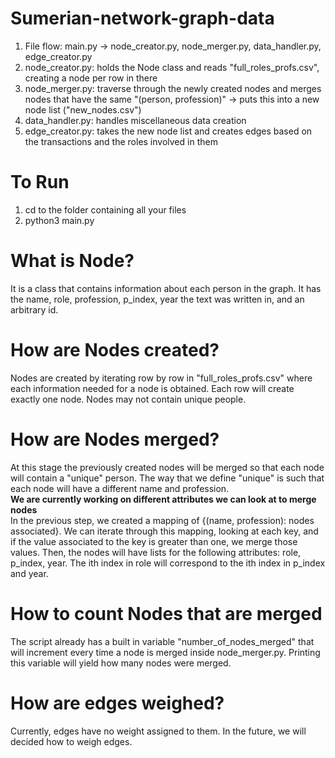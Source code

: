 # Sumerian-network-graph-data

1. File flow: main.py -> node_creator.py, node_merger.py, data_handler.py, edge_creator.py
2. node_creator.py: holds the Node class and reads "full_roles_profs.csv", creating a node per row in there
3. node_merger.py: traverse through the newly created nodes and merges nodes that have the same "(person, profession)" ->
   puts this into a new node list ("new_nodes.csv")
4. data_handler.py: handles miscellaneous data creation
5. edge_creator.py: takes the new node list and creates edges based on the transactions and the roles involved in them


# To Run
1. cd to the folder containing all your files
2. python3 main.py


# What is Node?
It is a class that contains information about each person in the graph. It has the name,
role, profession, p_index, year the text was written in, and an arbitrary id.

# How are Nodes created?
Nodes are created by iterating row by row in "full_roles_profs.csv" where each information needed for a node
is obtained. Each row will create exactly one node. Nodes may not contain unique people.

# How are Nodes merged?
At this stage the previously created nodes will be merged so that each node will contain a "unique" person.
The way that we define "unique" is such that each node will have a different name and profession. <br />
**We are currently working on different attributes we can look at to merge nodes** <br />
In the previous step, we created a mapping of {(name, profession): nodes associated}. We can iterate through this mapping,
looking at each key, and if the value associated to the key is greater than one, we merge those values.
Then, the nodes will have lists for the following attributes: role, p_index, year. The ith index in role will correspond to
the ith index in p_index and year.

# How to count Nodes that are merged
The script already has a built in variable "number_of_nodes_merged" that will increment every time a node is merged inside
node_merger.py. Printing this variable will yield how many nodes were merged.

# How are edges weighed?
Currently, edges have no weight assigned to them. In the future, we will decided how to weigh edges.
